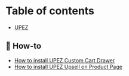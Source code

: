 # Table of contents

* [UPEZ](README.md)

## 🔧 How-to

* [How to install UPEZ Custom Cart Drawer](how-to/how-to-install-upez-custom-cart-drawer.md)
* [How to install UPEZ Upsell on Product Page](how-to/how-to-install-upez-upsell-on-product-page.md)
